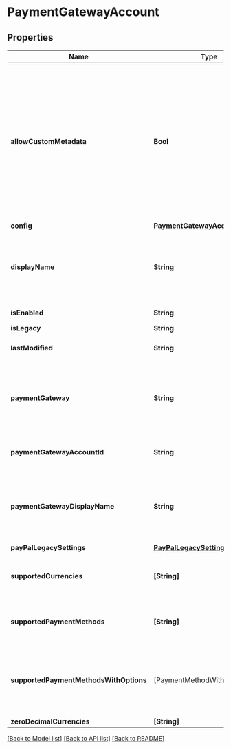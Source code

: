 # PaymentGatewayAccount

## Properties
Name | Type | Description | Notes
------------ | ------------- | ------------- | -------------
**allowCustomMetadata** | **Bool** | When **true**, the sender can pass custom metadata about the payment to the payment gateway. You pass in this metadata on an EnvelopeRecipientTab, in the &#x60;customMetadata&#x60; property under &#x60;paymentDetails&#x60;.   For example, this property is set to **true** for the Authorize.net gateway by default. As a result, the extra metadata that you send displays for the Authorize.net transaction in the merchant gateway portal under **Description**.  **Note**: This property is read only and cannot be changed. | [optional] 
**config** | [**PaymentGatewayAccountSetting**](PaymentGatewayAccountSetting.md) |  | [optional] 
**displayName** | **String** | A user-defined name for a connected gateway account.  This name is used in the Admin panel in the list of connected accounts and in Tagger in the payment gateway selector.  The human-readable version of &#x60;paymentGatewayAccountId&#x60;. | [optional] 
**isEnabled** | **String** | When **true**, the payment gateway account is enabled. | [optional] 
**isLegacy** | **String** | Reserved for DocuSign. | [optional] 
**lastModified** | **String** | The UTC DateTime that the payment gateway account was last updated. | [optional] 
**paymentGateway** | **String** | Payment gateway used by the connected gateway account. This is the name used by the API. For a human-readable version use &#x60;paymentGatewayDisplayName&#x60;.  Possible values are:  * &#x60;Stripe&#x60; * &#x60;Braintree&#x60; * &#x60;AuthorizeDotNet&#x60; | [optional] 
**paymentGatewayAccountId** | **String** | A GUID that identifies the payment gateway account. For a human-readable version use &#x60;displayName&#x60;. | [optional] 
**paymentGatewayDisplayName** | **String** | The display name of the payment gateway that the connected gateway account uses. This is the human-readable version of &#x60;paymentGateway&#x60;.  Possible values are:  * Stripe * Braintree * Authorize.Net | [optional] 
**payPalLegacySettings** | [**PayPalLegacySettings**](PayPalLegacySettings.md) |  | [optional] 
**supportedCurrencies** | **[String]** | A list of ISO 4217 currency codes for the currencies that the payment gateway account supports.  Examples:   - &#x60;USD&#x60; - &#x60;CAD&#x60; - &#x60;EUR&#x60; - &#x60;HKD&#x60; | [optional] 
**supportedPaymentMethods** | **[String]** | An array of paymentMethodWithOptions objects that specify the payment methods that are available for the gateway. | [optional] 
**supportedPaymentMethodsWithOptions** | [PaymentMethodWithOptions] | An array of &#x60;paymentMethodWithOptions&#x60; objects that specify the payment methods that are available for the gateway, as well as the payment options that are compatible with each payment method. | [optional] 
**zeroDecimalCurrencies** | **[String]** |  | [optional] 

[[Back to Model list]](../README.md#documentation-for-models) [[Back to API list]](../README.md#documentation-for-api-endpoints) [[Back to README]](../README.md)


